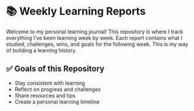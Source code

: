 # 📚 Weekly Learning Reports

Welcome to my personal learning journal! This repository is where I track everything I’ve been learning week by week. Each report contains what I studied, challenges, wins, and goals for the following week. This is my way of building a learning history.

## ✅ Goals of this Repository

- Stay consistent with learning
- Reflect on progress and challenges
- Share resources and tips
- Create a personal learning timeline
